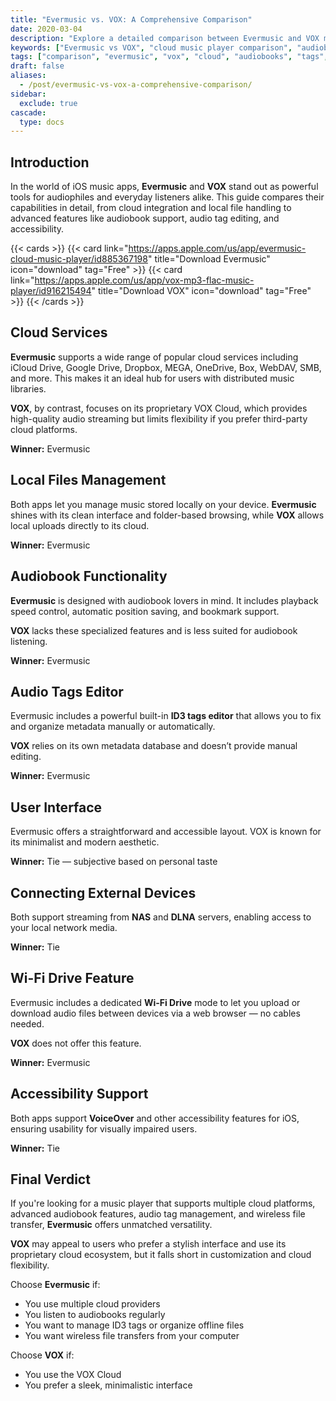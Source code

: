 ```yaml
---
title: "Evermusic vs. VOX: A Comprehensive Comparison"
date: 2020-03-04
description: "Explore a detailed comparison between Evermusic and VOX music players for iOS. Learn how they stack up in cloud integration, audiobook support, audio tag editing, and more."
keywords: ["Evermusic vs VOX", "cloud music player comparison", "audiobook support iOS", "audio tags editor", "best music player iPhone", "Wi-Fi drive iOS", "VOX music app alternative", "music player for cloud storage", "local music manager iOS"]
tags: ["comparison", "evermusic", "vox", "cloud", "audiobooks", "tags", "streaming", "apps", "music player", "ios"]
draft: false
aliases:
  - /post/evermusic-vs-vox-a-comprehensive-comparison/
sidebar:
  exclude: true
cascade:
  type: docs
---
```




## Introduction

In the world of iOS music apps, **Evermusic** and **VOX** stand out as powerful tools for audiophiles and everyday listeners alike. This guide compares their capabilities in detail, from cloud integration and local file handling to advanced features like audiobook support, audio tag editing, and accessibility.

{{< cards >}}
  {{< card link="https://apps.apple.com/us/app/evermusic-cloud-music-player/id885367198" title="Download Evermusic" icon="download" tag="Free" >}}
  {{< card link="https://apps.apple.com/us/app/vox-mp3-flac-music-player/id916215494" title="Download VOX" icon="download" tag="Free" >}}
{{< /cards >}}

## Cloud Services

**Evermusic** supports a wide range of popular cloud services including iCloud Drive, Google Drive, Dropbox, MEGA, OneDrive, Box, WebDAV, SMB, and more. This makes it an ideal hub for users with distributed music libraries.

**VOX**, by contrast, focuses on its proprietary VOX Cloud, which provides high-quality audio streaming but limits flexibility if you prefer third-party cloud platforms.

**Winner:** Evermusic

## Local Files Management

Both apps let you manage music stored locally on your device. **Evermusic** shines with its clean interface and folder-based browsing, while **VOX** allows local uploads directly to its cloud.

**Winner:** Evermusic

## Audiobook Functionality

**Evermusic** is designed with audiobook lovers in mind. It includes playback speed control, automatic position saving, and bookmark support.

**VOX** lacks these specialized features and is less suited for audiobook listening.

**Winner:** Evermusic

## Audio Tags Editor

Evermusic includes a powerful built-in **ID3 tags editor** that allows you to fix and organize metadata manually or automatically.

**VOX** relies on its own metadata database and doesn’t provide manual editing.

**Winner:** Evermusic

## User Interface

Evermusic offers a straightforward and accessible layout. VOX is known for its minimalist and modern aesthetic.

**Winner:** Tie — subjective based on personal taste

## Connecting External Devices

Both support streaming from **NAS** and **DLNA** servers, enabling access to your local network media.

**Winner:** Tie

## Wi-Fi Drive Feature

Evermusic includes a dedicated **Wi-Fi Drive** mode to let you upload or download audio files between devices via a web browser — no cables needed.

**VOX** does not offer this feature.

**Winner:** Evermusic

## Accessibility Support

Both apps support **VoiceOver** and other accessibility features for iOS, ensuring usability for visually impaired users.

**Winner:** Tie

## Final Verdict

If you're looking for a music player that supports multiple cloud platforms, advanced audiobook features, audio tag management, and wireless file transfer, **Evermusic** offers unmatched versatility.

**VOX** may appeal to users who prefer a stylish interface and use its proprietary cloud ecosystem, but it falls short in customization and cloud flexibility.

Choose **Evermusic** if:
- You use multiple cloud providers
- You listen to audiobooks regularly
- You want to manage ID3 tags or organize offline files
- You want wireless file transfers from your computer

Choose **VOX** if:
- You use the VOX Cloud
- You prefer a sleek, minimalistic interface
